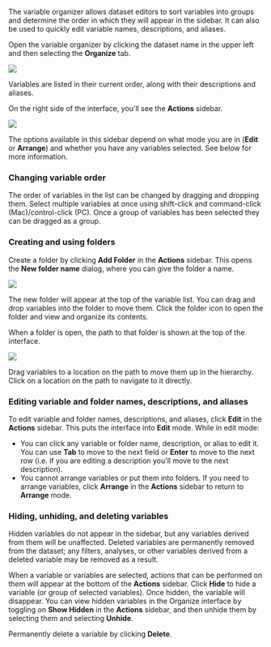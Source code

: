The variable organizer allows dataset editors to sort variables into groups and determine the order in which they will appear in the sidebar. It can also be used to quickly edit variable names, descriptions, and aliases.

Open the variable organizer by clicking the dataset name in the upper left and then selecting the **Organize** tab.

![](images/OrganizeVariables.png)

Variables are listed in their current order, along with their descriptions and aliases.

On the right side of the interface, you'll see the **Actions** sidebar.

![](images/OrganizeActions.png)

The options available in this sidebar depend on what mode you are in (**Edit** or **Arrange**) and whether you have any variables selected. See below for more information.

### Changing variable order

The order of variables in the list can be changed by dragging and dropping them. Select multiple variables at once using shift-click and command-click (Mac)/control-click (PC). Once a group of variables has been selected they can be dragged as a group.

### Creating and using folders

Create a folder by clicking **Add Folder** in the **Actions** sidebar. This opens the **New folder name** dialog, where you can give the folder a name.

![](images/AddFolder.png)

The new folder will appear at the top of the variable list. You can drag and drop variables into the folder to move them. Click the folder icon to open the folder and view and organize its contents.

When a folder is open, the path to that folder is shown at the top of the interface.

![](images/OrganizeBreadcrumbs.png)

Drag variables to a location on the path to move them up in the hierarchy. Click on a location on the path to navigate to it directly.

### Editing variable and folder names, descriptions, and aliases

To edit variable and folder names, descriptions, and aliases, click **Edit** in the **Actions** sidebar. This puts the interface into **Edit** mode. While in edit mode:

* You can click any variable or folder name, description, or alias to edit it. You can use **Tab** to move to the next field or **Enter** to move to the next row (i.e. if you are editing a description you'll move to the next description).
* You cannot arrange variables or put them into folders. If you need to arrange variables, click **Arrange** in the **Actions** sidebar to return to **Arrange** mode.

### Hiding, unhiding, and deleting variables

Hidden variables do not appear in the sidebar, but any variables derived from them will be unaffected. Deleted variables are permanently removed from the dataset; any filters, analyses, or other variables derived from a deleted variable may be removed as a result.

When a variable or variables are selected, actions that can be performed on them will appear at the bottom of the **Actions** sidebar. Click **Hide** to hide a variable (or group of selected variables). Once hidden, the variable will disappear. You can view hidden variables in the Organize interface by toggling on **Show Hidden** in the **Actions** sidebar, and then unhide them by selecting them and selecting **Unhide**. 

Permanently delete a variable by clicking **Delete**.
